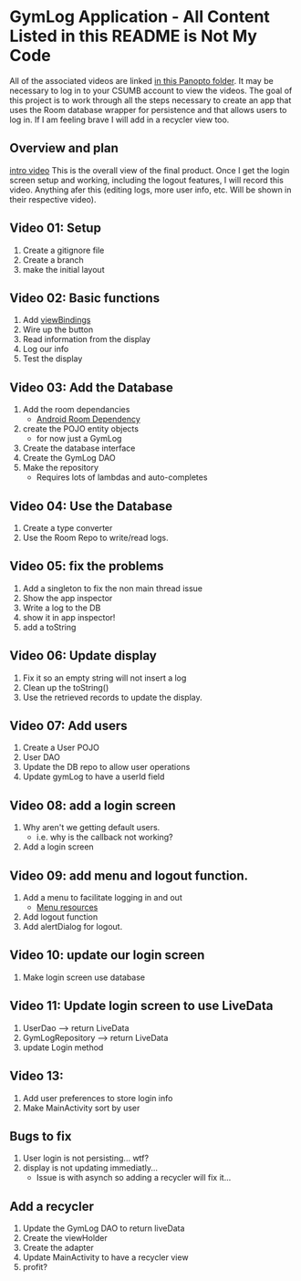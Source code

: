 # GymLog Application - All Content Listed in this README is Not My Code
All of the associated videos are linked [in this Panopto folder](https://csumb.hosted.panopto.com/Panopto/Pages/Sessions/List.aspx#folderID=%22971bdb02-f5c8-4ba7-bedd-b19e0155ba0a%22). It may be necessary to log in to your CSUMB account to view the videos.
The goal of this project is to work through all the steps necessary to create an app that uses the Room database wrapper for persistence and that allows users to log in. 
If I am feeling brave I will add in a recycler view too.

## Overview and plan
[intro video](https://csumb.hosted.panopto.com/Panopto/Pages/Viewer.aspx?id=590f9a51-5871-4acb-9465-b2300133a5f5)
This is the overall view of the final product.  Once I get the login screen setup and working, including the logout features, I will record this video.  Anything afer this (editing logs, more user info, etc. Will be shown in their respective video).


## Video 01: Setup
1. Create a gitignore file
2. Create a branch
3. make the initial layout

## Video 02: Basic functions
1. Add [viewBindings](https://developer.android.com/topic/libraries/view-binding) 
1. Wire up the button
1. Read information from the display
1. Log our info
1. Test the display

## Video 03: Add the Database
1. Add the room dependancies
   * [Android Room Dependency](https://developer.android.com/jetpack/androidx/releases/room)
1. create the POJO entity objects
	* for now just a GymLog
1. Create the database interface
1. Create the GymLog DAO
1. Make the repository
	* Requires lots of lambdas and auto-completes

## Video 04: Use the Database
1. Create a type converter
1. Use the Room Repo to write/read logs.

## Video 05: fix the problems
1. Add a singleton to fix the non main thread issue
1. Show the app inspector
1. Write a log to the DB
1. show it in app inspector!
1. add a toString

## Video 06: Update display
1. Fix it so an empty string will not insert a log
1. Clean up the toString()
1. Use the retrieved records to update the display.

## Video 07: Add users
1. Create a User POJO
1. User DAO
1. Update the DB repo to allow user operations
1. Update gymLog to have a userId field

## Video 08: add a login screen
1. Why aren't we getting default users.
	* i.e. why is the callback not working?
1. Add a login screen

## Video 09: add menu and logout function.
1. Add a menu to facilitate logging in and out
	* [Menu resources](https://developer.android.com/guide/topics/resources/menu-resource)
1. Add logout function
1. Add alertDialog for logout.

## Video 10: update our login screen
1. Make login screen use database

## Video 11: Update login screen to use LiveData
1. UserDao --> return LiveData
1. GymLogRepository --> return LiveData
1. update Login method

## Video 13:
1. Add user preferences to store login info
1. Make MainActivity sort by user

## Bugs to fix
1. User login is not persisting... wtf?
1. display is not updating immediatly...
	* Issue is with asynch so adding a recycler will fix it...

## Add a recycler
1. Update the GymLog DAO to return liveData
2. Create the viewHolder
3. Create the adapter
4. Update MainActivity to have a recycler view
5. profit?
